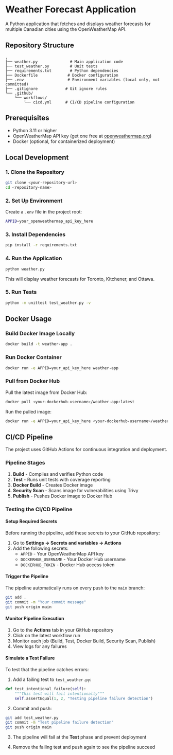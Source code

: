# Weather Forecast Application

A Python application that fetches and displays weather forecasts for multiple Canadian cities using the OpenWeatherMap API.

## Repository Structure

```
.
├── weather.py              # Main application code
├── test_weather.py         # Unit tests
├── requirements.txt        # Python dependencies
├── Dockerfile             # Docker configuration
├── .env                   # Environment variables (local only, not committed)
├── .gitignore            # Git ignore rules
└── .github/
    └── workflows/
        └── cicd.yml      # CI/CD pipeline configuration
```

## Prerequisites

- Python 3.11 or higher
- OpenWeatherMap API key (get one free at [openweathermap.org](https://openweathermap.org/api))
- Docker (optional, for containerized deployment)

## Local Development

### 1. Clone the Repository

```bash
git clone <your-repository-url>
cd <repository-name>
```

### 2. Set Up Environment

Create a `.env` file in the project root:

```bash
APPID=your_openweathermap_api_key_here
```

### 3. Install Dependencies

```bash
pip install -r requirements.txt
```

### 4. Run the Application

```bash
python weather.py
```

This will display weather forecasts for Toronto, Kitchener, and Ottawa.

### 5. Run Tests

```bash
python -m unittest test_weather.py -v
```

## Docker Usage

### Build Docker Image Locally

```bash
docker build -t weather-app .
```

### Run Docker Container

```bash
docker run -e APPID=your_api_key_here weather-app
```

### Pull from Docker Hub

Pull the latest image from Docker Hub:

```bash
docker pull <your-dockerhub-username>/weather-app:latest
```

Run the pulled image:

```bash
docker run -e APPID=your_api_key_here <your-dockerhub-username>/weather-app:latest
```

## CI/CD Pipeline

The project uses GitHub Actions for continuous integration and deployment.

### Pipeline Stages

1. **Build** - Compiles and verifies Python code
2. **Test** - Runs unit tests with coverage reporting
3. **Docker Build** - Creates Docker image
4. **Security Scan** - Scans image for vulnerabilities using Trivy
5. **Publish** - Pushes Docker image to Docker Hub

### Testing the CI/CD Pipeline

#### Setup Required Secrets

Before running the pipeline, add these secrets to your GitHub repository:

1. Go to **Settings → Secrets and variables → Actions**
2. Add the following secrets:
   - `APPID` - Your OpenWeatherMap API key
   - `DOCKERHUB_USERNAME` - Your Docker Hub username
   - `DOCKERHUB_TOKEN` - Docker Hub access token

#### Trigger the Pipeline

The pipeline automatically runs on every push to the `main` branch:

```bash
git add .
git commit -m "Your commit message"
git push origin main
```

#### Monitor Pipeline Execution

1. Go to the **Actions** tab in your GitHub repository
2. Click on the latest workflow run
3. Monitor each job (Build, Test, Docker Build, Security Scan, Publish)
4. View logs for any failures

#### Simulate a Test Failure

To test that the pipeline catches errors:

1. Add a failing test to `test_weather.py`:

```python
def test_intentional_failure(self):
    """This test will fail intentionally"""
    self.assertEqual(1, 2, "Testing pipeline failure detection")
```

2. Commit and push:

```bash
git add test_weather.py
git commit -m "Test pipeline failure detection"
git push origin main
```

3. The pipeline will fail at the **Test** phase and prevent deployment

4. Remove the failing test and push again to see the pipeline succeed